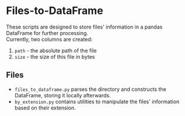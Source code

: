 # Files-to-DataFrame

These scripts are designed to store files' information in a pandas DataFrame for further processing.  
Currently, two columns are created:
1. ``path`` - the absolute path of the file
2. ``size`` - the size of this file in bytes

## Files

- ``files_to_dataframe.py`` parses the directory and constructs the DataFrame, 
  storing it locally afterwards.
- ``by_extension.py`` contains utilities to manipulate the files' information based on their extension.

